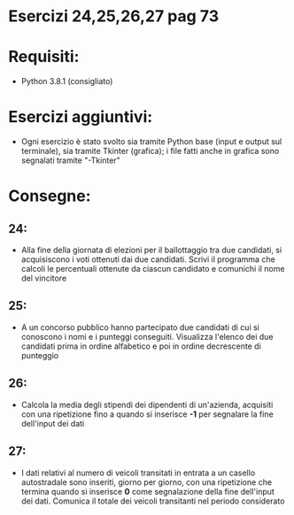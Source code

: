 # Esercizi 24,25,26,27 pag 73

# Requisiti:
- Python 3.8.1 (consigliato)

# Esercizi aggiuntivi:
- Ogni esercizio è stato svolto sia tramite Python base (input e output sul terminale), sia tramite Tkinter (grafica); i file fatti anche in grafica sono segnalati tramite "-Tkinter" 

# Consegne:
## 24:
- Alla fine della giornata di elezioni per il ballottaggio tra due candidati, si acquisiscono i voti ottenuti dai due candidati. Scrivi il programma che calcoli le percentuali ottenute da ciascun candidato e comunichi il nome del vincitore
## 25:
- A un concorso pubblico hanno partecipato due candidati di cui si conoscono i nomi e i punteggi conseguiti. Visualizza l'elenco dei due candidati prima in ordine alfabetico e poi in ordine decrescente di punteggio
## 26:
- Calcola la media degli stipendi dei dipendenti di un'azienda, acquisiti con una ripetizione fino a quando si inserisce __-1__ per segnalare la fine dell'input dei dati

## 27:
- I dati relativi al numero di veicoli transitati in entrata a un casello autostradale sono inseriti, giorno per giorno, con una ripetizione che termina quando si inserisce __0__ come segnalazione della fine dell'input dei dati. Comunica il totale dei veicoli transitanti nel periodo considerato
